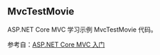 ## MvcTestMovie

ASP.NET Core MVC 学习示例 MvcTestMovie 代码。

参考自：[ASP.NET Core MVC 入门](https://learn.microsoft.com/zh-cn/aspnet/core/tutorials/first-mvc-app/start-mvc?view=aspnetcore-9.0&tabs=visual-studio)